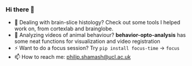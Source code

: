 ### Hi there 👋
- 🧠 Dealing with brain-slice histology? Check out some tools I helped work on, from cortexlab and brainglobe.
- 🐁 Analyzing videos of animal behaviour? **behavior-opto-analysis** has some neat functions for visualization and video registration
- ⚡ Want to do a focus session? Try `pip install focus-time`    ->   `focus`
- 📫 How to reach me: philip.shamash@ucl.ac.uk
